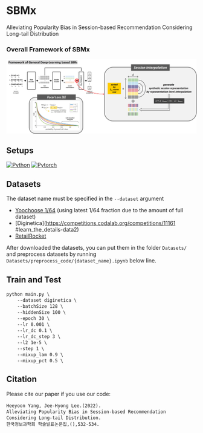 # SBMx

Alleviating Popularity Bias in Session-based Recommendation Considering Long-tail Distribution

### **Overall Framework of SBMx**
<img src=./assets/SBMx_framework.jpg>


## Setups
[![Python](https://img.shields.io/badge/python-3.9.15-blue?logo=python&logoColor=FED643)](https://www.python.org/downloads/release/python-3915/)
[![Pytorch](https://img.shields.io/badge/pytorch-1.13.0-red?logo=pytorch)](https://pytorch.org/get-started/previous-versions/)


## Datasets
The dataset name must be specified in the `--dataset` argument
- [Yoochoose 1/64](https://www.kaggle.com/chadgostopp/recsys-challenge-2015) (using latest 1/64 fraction due to the amount of full dataset) <br>
- [Diginetica](https://competitions.codalab.org/competitions/11161 #learn_the_details-data2)
- [RetailRocket](https://www.kaggle.com/retailrocket/ecommerce-dataset)

After downloaded the datasets, you can put them in the folder `Datasets/` and preprocess datasets by running `Datasets/preprocess_code/{dataset_name}.ipynb` below line. 


## Train and Test
```
python main.py \
    --dataset diginetica \
    --batchSize 128 \
    --hiddenSize 100 \
    --epoch 30 \
    --lr 0.001 \
    --lr_dc 0.1 \
    --lr_dc_step 3 \
    --l2 1e-5 \
    --step 1 \
    --mixup_lam 0.9 \
    --mixup_pct 0.5 \
```


## Citation
Please cite our paper if you use our code:
```
Heeyoon Yang, Jee-Hyong Lee.(2022).
Alleviating Popularity Bias in Session-based Recommendation Considering Long-tail Distribution.
한국정보과학회 학술발표논문집,(),532-534.
```
